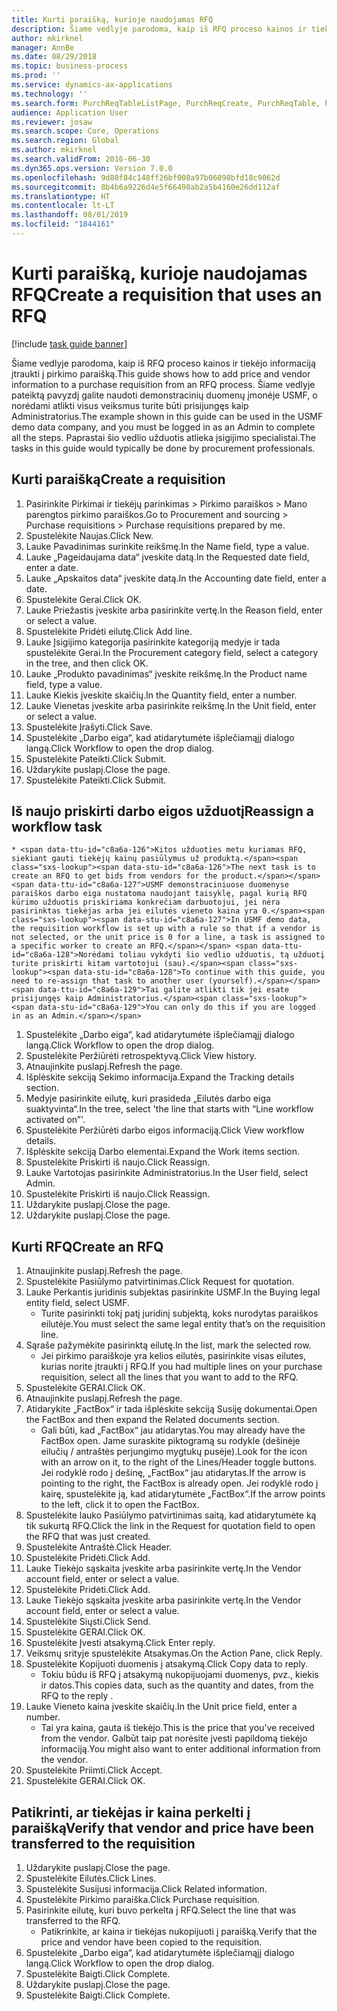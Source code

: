 ```yaml
---
title: Kurti paraišką, kurioje naudojamas RFQ
description: Šiame vedlyje parodoma, kaip iš RFQ proceso kainos ir tiekėjo informaciją įtraukti į pirkimo paraišką.
author: mkirknel
manager: AnnBe
ms.date: 08/29/2018
ms.topic: business-process
ms.prod: ''
ms.service: dynamics-ax-applications
ms.technology: ''
ms.search.form: PurchReqTableListPage, PurchReqCreate, PurchReqTable, PurchReqLineRelatedDocuments, EcoResCategorySingleLookup, PurchReqWorkflowDropDialog, WorkflowSubmitDialog, WorkflowStatus, WorkflowWorkItemActionDialog, WorkflowUserListLookup, PurchReqCopyRFQ, SysDataAreaSelectLookup, PurchRFQCaseTable, PurchRFQEditLines, PurchRFQReplyTable, UnitOfMeasureLookup
audience: Application User
ms.reviewer: josaw
ms.search.scope: Core, Operations
ms.search.region: Global
ms.author: mkirknel
ms.search.validFrom: 2016-06-30
ms.dyn365.ops.version: Version 7.0.0
ms.openlocfilehash: 9d80f84c148ff26bf008a97b06098bfd18c9062d
ms.sourcegitcommit: 8b4b6a9226d4e5f66498ab2a5b4160e26dd112af
ms.translationtype: HT
ms.contentlocale: lt-LT
ms.lasthandoff: 08/01/2019
ms.locfileid: "1844161"
---
```

# <a name="create-a-requisition-that-uses-an-rfq"></a><span data-ttu-id="c8a6a-103">Kurti paraišką, kurioje naudojamas RFQ</span><span class="sxs-lookup"><span data-stu-id="c8a6a-103">Create a requisition that uses an RFQ</span></span>

[!include [task guide banner](../../includes/task-guide-banner.md)]

<span data-ttu-id="c8a6a-104">Šiame vedlyje parodoma, kaip iš RFQ proceso kainos ir tiekėjo informaciją įtraukti į pirkimo paraišką.</span><span class="sxs-lookup"><span data-stu-id="c8a6a-104">This guide shows how to add price and vendor information to a purchase requisition from an RFQ process.</span></span> <span data-ttu-id="c8a6a-105">Šiame vedlyje pateiktą pavyzdį galite naudoti demonstracinių duomenų įmonėje USMF, o norėdami atlikti visus veiksmus turite būti prisijungęs kaip Administratorius.</span><span class="sxs-lookup"><span data-stu-id="c8a6a-105">The example shown in this guide can be used in the USMF demo data company, and you must be logged in as an Admin to complete all the steps.</span></span> <span data-ttu-id="c8a6a-106">Paprastai šio vedlio užduotis atlieka įsigijimo specialistai.</span><span class="sxs-lookup"><span data-stu-id="c8a6a-106">The tasks in this guide would typically be done by procurement professionals.</span></span>


## <a name="create-a-requisition"></a><span data-ttu-id="c8a6a-107">Kurti paraišką</span><span class="sxs-lookup"><span data-stu-id="c8a6a-107">Create a requisition</span></span>
1. <span data-ttu-id="c8a6a-108">Pasirinkite Pirkimai ir tiekėjų parinkimas > Pirkimo paraiškos > Mano parengtos pirkimo paraiškos.</span><span class="sxs-lookup"><span data-stu-id="c8a6a-108">Go to Procurement and sourcing > Purchase requisitions > Purchase requisitions prepared by me.</span></span>
2. <span data-ttu-id="c8a6a-109">Spustelėkite Naujas.</span><span class="sxs-lookup"><span data-stu-id="c8a6a-109">Click New.</span></span>
3. <span data-ttu-id="c8a6a-110">Lauke Pavadinimas surinkite reikšmę.</span><span class="sxs-lookup"><span data-stu-id="c8a6a-110">In the Name field, type a value.</span></span>
4. <span data-ttu-id="c8a6a-111">Lauke „Pageidaujama data“ įveskite datą.</span><span class="sxs-lookup"><span data-stu-id="c8a6a-111">In the Requested date field, enter a date.</span></span>
5. <span data-ttu-id="c8a6a-112">Lauke „Apskaitos data“ įveskite datą.</span><span class="sxs-lookup"><span data-stu-id="c8a6a-112">In the Accounting date field, enter a date.</span></span>
6. <span data-ttu-id="c8a6a-113">Spustelėkite Gerai.</span><span class="sxs-lookup"><span data-stu-id="c8a6a-113">Click OK.</span></span>
7. <span data-ttu-id="c8a6a-114">Lauke Priežastis įveskite arba pasirinkite vertę.</span><span class="sxs-lookup"><span data-stu-id="c8a6a-114">In the Reason field, enter or select a value.</span></span>
8. <span data-ttu-id="c8a6a-115">Spustelėkite Pridėti eilutę.</span><span class="sxs-lookup"><span data-stu-id="c8a6a-115">Click Add line.</span></span>
9. <span data-ttu-id="c8a6a-116">Lauke Įsigijimo kategorija pasirinkite kategoriją medyje ir tada spustelėkite Gerai.</span><span class="sxs-lookup"><span data-stu-id="c8a6a-116">In the Procurement category field, select a category in the tree, and then click OK.</span></span>
10. <span data-ttu-id="c8a6a-117">Lauke „Produkto pavadinimas“ įveskite reikšmę.</span><span class="sxs-lookup"><span data-stu-id="c8a6a-117">In the Product name field, type a value.</span></span>
11. <span data-ttu-id="c8a6a-118">Lauke Kiekis įveskite skaičių.</span><span class="sxs-lookup"><span data-stu-id="c8a6a-118">In the Quantity field, enter a number.</span></span>
12. <span data-ttu-id="c8a6a-119">Lauke Vienetas įveskite arba pasirinkite reikšmę.</span><span class="sxs-lookup"><span data-stu-id="c8a6a-119">In the Unit field, enter or select a value.</span></span>
13. <span data-ttu-id="c8a6a-120">Spustelėkite Įrašyti.</span><span class="sxs-lookup"><span data-stu-id="c8a6a-120">Click Save.</span></span>
14. <span data-ttu-id="c8a6a-121">Spustelėkite „Darbo eiga“, kad atidarytumėte išplečiamąjį dialogo langą.</span><span class="sxs-lookup"><span data-stu-id="c8a6a-121">Click Workflow to open the drop dialog.</span></span>
15. <span data-ttu-id="c8a6a-122">Spustelėkite Pateikti.</span><span class="sxs-lookup"><span data-stu-id="c8a6a-122">Click Submit.</span></span>
16. <span data-ttu-id="c8a6a-123">Uždarykite puslapį.</span><span class="sxs-lookup"><span data-stu-id="c8a6a-123">Close the page.</span></span>
17. <span data-ttu-id="c8a6a-124">Spustelėkite Pateikti.</span><span class="sxs-lookup"><span data-stu-id="c8a6a-124">Click Submit.</span></span>

## <a name="reassign-a-workflow-task"></a><span data-ttu-id="c8a6a-125">Iš naujo priskirti darbo eigos užduotį</span><span class="sxs-lookup"><span data-stu-id="c8a6a-125">Reassign a workflow task</span></span>
    * <span data-ttu-id="c8a6a-126">Kitos užduoties metu kuriamas RFQ, siekiant gauti tiekėjų kainų pasiūlymus už produktą.</span><span class="sxs-lookup"><span data-stu-id="c8a6a-126">The next task is to create an RFQ to get bids from vendors for the product.</span></span> <span data-ttu-id="c8a6a-127">USMF demonstraciniuose duomenyse paraiškos darbo eiga nustatoma naudojant taisyklę, pagal kurią RFQ kūrimo užduotis priskiriama konkrečiam darbuotojui, jei nėra pasirinktas tiekėjas arba jei eilutės vieneto kaina yra 0.</span><span class="sxs-lookup"><span data-stu-id="c8a6a-127">In USMF demo data, the requisition workflow is set up with a rule so that if a vendor is not selected, or the unit price is 0 for a line, a task is assigned to a specific worker to create an RFQ.</span></span> <span data-ttu-id="c8a6a-128">Norėdami toliau vykdyti šio vedlio užduotis, tą užduotį turite priskirti kitam vartotojui (sau).</span><span class="sxs-lookup"><span data-stu-id="c8a6a-128">To continue with this guide, you need to re-assign that task to another user (yourself).</span></span> <span data-ttu-id="c8a6a-129">Tai galite atlikti tik jei esate prisijungęs kaip Administratorius.</span><span class="sxs-lookup"><span data-stu-id="c8a6a-129">You can only do this if you are logged in as an Admin.</span></span>  
1. <span data-ttu-id="c8a6a-130">Spustelėkite „Darbo eiga“, kad atidarytumėte išplečiamąjį dialogo langą.</span><span class="sxs-lookup"><span data-stu-id="c8a6a-130">Click Workflow to open the drop dialog.</span></span>
2. <span data-ttu-id="c8a6a-131">Spustelėkite Peržiūrėti retrospektyvą.</span><span class="sxs-lookup"><span data-stu-id="c8a6a-131">Click View history.</span></span>
3. <span data-ttu-id="c8a6a-132">Atnaujinkite puslapį.</span><span class="sxs-lookup"><span data-stu-id="c8a6a-132">Refresh the page.</span></span>
4. <span data-ttu-id="c8a6a-133">Išplėskite sekciją Sekimo informacija.</span><span class="sxs-lookup"><span data-stu-id="c8a6a-133">Expand the Tracking details section.</span></span>
5. <span data-ttu-id="c8a6a-134">Medyje pasirinkite eilutę, kuri prasideda „Eilutės darbo eiga suaktyvinta“.</span><span class="sxs-lookup"><span data-stu-id="c8a6a-134">In the tree, select 'the line that starts with “Line workflow activated on”'.</span></span>
6. <span data-ttu-id="c8a6a-135">Spustelėkite Peržiūrėti darbo eigos informaciją.</span><span class="sxs-lookup"><span data-stu-id="c8a6a-135">Click View workflow details.</span></span>
7. <span data-ttu-id="c8a6a-136">Išplėskite sekciją Darbo elementai.</span><span class="sxs-lookup"><span data-stu-id="c8a6a-136">Expand the Work items section.</span></span>
8. <span data-ttu-id="c8a6a-137">Spustelėkite Priskirti iš naujo.</span><span class="sxs-lookup"><span data-stu-id="c8a6a-137">Click Reassign.</span></span>
9. <span data-ttu-id="c8a6a-138">Lauke Vartotojas pasirinkite Administratorius.</span><span class="sxs-lookup"><span data-stu-id="c8a6a-138">In the User field, select Admin.</span></span>
10. <span data-ttu-id="c8a6a-139">Spustelėkite Priskirti iš naujo.</span><span class="sxs-lookup"><span data-stu-id="c8a6a-139">Click Reassign.</span></span>
11. <span data-ttu-id="c8a6a-140">Uždarykite puslapį.</span><span class="sxs-lookup"><span data-stu-id="c8a6a-140">Close the page.</span></span>
12. <span data-ttu-id="c8a6a-141">Uždarykite puslapį.</span><span class="sxs-lookup"><span data-stu-id="c8a6a-141">Close the page.</span></span>

## <a name="create-an-rfq"></a><span data-ttu-id="c8a6a-142">Kurti RFQ</span><span class="sxs-lookup"><span data-stu-id="c8a6a-142">Create an RFQ</span></span>
1. <span data-ttu-id="c8a6a-143">Atnaujinkite puslapį.</span><span class="sxs-lookup"><span data-stu-id="c8a6a-143">Refresh the page.</span></span>
2. <span data-ttu-id="c8a6a-144">Spustelėkite Pasiūlymo patvirtinimas.</span><span class="sxs-lookup"><span data-stu-id="c8a6a-144">Click Request for quotation.</span></span>
3. <span data-ttu-id="c8a6a-145">Lauke Perkantis juridinis subjektas pasirinkite USMF.</span><span class="sxs-lookup"><span data-stu-id="c8a6a-145">In the Buying legal entity field, select USMF.</span></span>
    * <span data-ttu-id="c8a6a-146">Turite pasirinkti tokį patį juridinį subjektą, koks nurodytas paraiškos eilutėje.</span><span class="sxs-lookup"><span data-stu-id="c8a6a-146">You must select the same legal entity that’s on the requisition line.</span></span>  
4. <span data-ttu-id="c8a6a-147">Sąraše pažymėkite pasirinktą eilutę.</span><span class="sxs-lookup"><span data-stu-id="c8a6a-147">In the list, mark the selected row.</span></span>
    * <span data-ttu-id="c8a6a-148">Jei pirkimo paraiškoje yra kelios eilutės, pasirinkite visas eilutes, kurias norite įtraukti į RFQ.</span><span class="sxs-lookup"><span data-stu-id="c8a6a-148">If you had multiple lines on your purchase requisition, select all the lines that you want to add to the RFQ.</span></span>  
5. <span data-ttu-id="c8a6a-149">Spustelėkite GERAI.</span><span class="sxs-lookup"><span data-stu-id="c8a6a-149">Click OK.</span></span>
6. <span data-ttu-id="c8a6a-150">Atnaujinkite puslapį.</span><span class="sxs-lookup"><span data-stu-id="c8a6a-150">Refresh the page.</span></span>
7. <span data-ttu-id="c8a6a-151">Atidarykite „FactBox“ ir tada išplėskite sekciją Susiję dokumentai.</span><span class="sxs-lookup"><span data-stu-id="c8a6a-151">Open the FactBox and then expand the Related documents section.</span></span>
    * <span data-ttu-id="c8a6a-152">Gali būti, kad „FactBox“ jau atidarytas.</span><span class="sxs-lookup"><span data-stu-id="c8a6a-152">You may already have the FactBox open.</span></span> <span data-ttu-id="c8a6a-153">Jame suraskite piktogramą su rodykle (dešinėje eilučių / antraštės perjungimo mygtukų pusėje).</span><span class="sxs-lookup"><span data-stu-id="c8a6a-153">Look for the icon with an arrow on it, to the right of the Lines/Header toggle buttons.</span></span> <span data-ttu-id="c8a6a-154">Jei rodyklė rodo į dešinę, „FactBox“ jau atidarytas.</span><span class="sxs-lookup"><span data-stu-id="c8a6a-154">If the arrow is pointing to the right, the FactBox is already open.</span></span> <span data-ttu-id="c8a6a-155">Jei rodyklė rodo į kairę, spustelėkite ją, kad atidarytumėte „FactBox“.</span><span class="sxs-lookup"><span data-stu-id="c8a6a-155">If the arrow points to the left, click it to open the FactBox.</span></span>  
8. <span data-ttu-id="c8a6a-156">Spustelėkite lauko Pasiūlymo patvirtinimas saitą, kad atidarytumėte ką tik sukurtą RFQ.</span><span class="sxs-lookup"><span data-stu-id="c8a6a-156">Click the link in the Request for quotation field to open the RFQ that was just created.</span></span>
9. <span data-ttu-id="c8a6a-157">Spustelėkite Antraštė.</span><span class="sxs-lookup"><span data-stu-id="c8a6a-157">Click Header.</span></span>
10. <span data-ttu-id="c8a6a-158">Spustelėkite Pridėti.</span><span class="sxs-lookup"><span data-stu-id="c8a6a-158">Click Add.</span></span>
11. <span data-ttu-id="c8a6a-159">Lauke Tiekėjo sąskaita įveskite arba pasirinkite vertę.</span><span class="sxs-lookup"><span data-stu-id="c8a6a-159">In the Vendor account field, enter or select a value.</span></span>
12. <span data-ttu-id="c8a6a-160">Spustelėkite Pridėti.</span><span class="sxs-lookup"><span data-stu-id="c8a6a-160">Click Add.</span></span>
13. <span data-ttu-id="c8a6a-161">Lauke Tiekėjo sąskaita įveskite arba pasirinkite vertę.</span><span class="sxs-lookup"><span data-stu-id="c8a6a-161">In the Vendor account field, enter or select a value.</span></span>
14. <span data-ttu-id="c8a6a-162">Spustelėkite Siųsti.</span><span class="sxs-lookup"><span data-stu-id="c8a6a-162">Click Send.</span></span>
15. <span data-ttu-id="c8a6a-163">Spustelėkite GERAI.</span><span class="sxs-lookup"><span data-stu-id="c8a6a-163">Click OK.</span></span>
16. <span data-ttu-id="c8a6a-164">Spustelėkite Įvesti atsakymą.</span><span class="sxs-lookup"><span data-stu-id="c8a6a-164">Click Enter reply.</span></span>
17. <span data-ttu-id="c8a6a-165">Veiksmų srityje spustelėkite Atsakymas.</span><span class="sxs-lookup"><span data-stu-id="c8a6a-165">On the Action Pane, click Reply.</span></span>
18. <span data-ttu-id="c8a6a-166">Spustelėkite Kopijuoti duomenis į atsakymą.</span><span class="sxs-lookup"><span data-stu-id="c8a6a-166">Click Copy data to reply.</span></span>
    * <span data-ttu-id="c8a6a-167">Tokiu būdu iš RFQ į atsakymą nukopijuojami duomenys, pvz., kiekis ir datos.</span><span class="sxs-lookup"><span data-stu-id="c8a6a-167">This copies data, such as the quantity and dates, from the RFQ to the reply .</span></span>  
19. <span data-ttu-id="c8a6a-168">Lauke Vieneto kaina įveskite skaičių.</span><span class="sxs-lookup"><span data-stu-id="c8a6a-168">In the Unit price field, enter a number.</span></span>
    * <span data-ttu-id="c8a6a-169">Tai yra kaina, gauta iš tiekėjo.</span><span class="sxs-lookup"><span data-stu-id="c8a6a-169">This is the price that you’ve received from the vendor.</span></span> <span data-ttu-id="c8a6a-170">Galbūt taip pat norėsite įvesti papildomą tiekėjo informaciją.</span><span class="sxs-lookup"><span data-stu-id="c8a6a-170">You might also want to enter additional information from the vendor.</span></span>  
20. <span data-ttu-id="c8a6a-171">Spustelėkite Priimti.</span><span class="sxs-lookup"><span data-stu-id="c8a6a-171">Click Accept.</span></span>
21. <span data-ttu-id="c8a6a-172">Spustelėkite GERAI.</span><span class="sxs-lookup"><span data-stu-id="c8a6a-172">Click OK.</span></span>

## <a name="verify-that-vendor-and-price-have-been-transferred-to-the-requisition"></a><span data-ttu-id="c8a6a-173">Patikrinti, ar tiekėjas ir kaina perkelti į paraišką</span><span class="sxs-lookup"><span data-stu-id="c8a6a-173">Verify that vendor and price have been transferred to the requisition</span></span>
1. <span data-ttu-id="c8a6a-174">Uždarykite puslapį.</span><span class="sxs-lookup"><span data-stu-id="c8a6a-174">Close the page.</span></span>
2. <span data-ttu-id="c8a6a-175">Spustelėkite Eilutės.</span><span class="sxs-lookup"><span data-stu-id="c8a6a-175">Click Lines.</span></span>
3. <span data-ttu-id="c8a6a-176">Spustelėkite Susijusi informacija.</span><span class="sxs-lookup"><span data-stu-id="c8a6a-176">Click Related information.</span></span>
4. <span data-ttu-id="c8a6a-177">Spustelėkite Pirkimo paraiška.</span><span class="sxs-lookup"><span data-stu-id="c8a6a-177">Click Purchase requisition.</span></span>
5. <span data-ttu-id="c8a6a-178">Pasirinkite eilutę, kuri buvo perkelta į RFQ.</span><span class="sxs-lookup"><span data-stu-id="c8a6a-178">Select the line that was transferred to the RFQ.</span></span>
    * <span data-ttu-id="c8a6a-179">Patikrinkite, ar kaina ir tiekėjas nukopijuoti į paraišką.</span><span class="sxs-lookup"><span data-stu-id="c8a6a-179">Verify that the price and vendor have been copied to the requisition.</span></span>  
6. <span data-ttu-id="c8a6a-180">Spustelėkite „Darbo eiga“, kad atidarytumėte išplečiamąjį dialogo langą.</span><span class="sxs-lookup"><span data-stu-id="c8a6a-180">Click Workflow to open the drop dialog.</span></span>
7. <span data-ttu-id="c8a6a-181">Spustelėkite Baigti.</span><span class="sxs-lookup"><span data-stu-id="c8a6a-181">Click Complete.</span></span>
8. <span data-ttu-id="c8a6a-182">Uždarykite puslapį.</span><span class="sxs-lookup"><span data-stu-id="c8a6a-182">Close the page.</span></span>
9. <span data-ttu-id="c8a6a-183">Spustelėkite Baigti.</span><span class="sxs-lookup"><span data-stu-id="c8a6a-183">Click Complete.</span></span>

